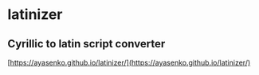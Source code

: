 # latinizer
## Cyrillic to latin script converter
[https://ayasenko.github.io/latinizer/](https://ayasenko.github.io/latinizer/)
